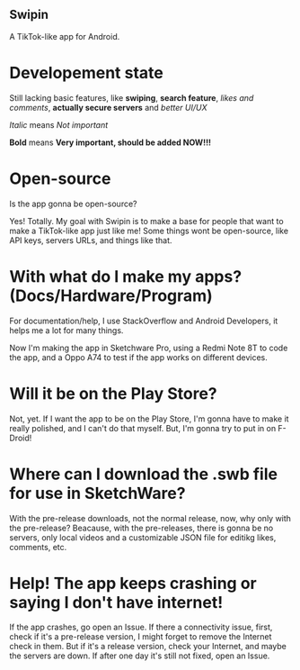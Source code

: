 ## Swipin
A TikTok-like app for Android.

# Developement state
Still lacking basic features, like **swiping**, **search feature**, *likes and comments*, **actually secure servers** and *better UI/UX*

*Italic* means *Not important*

**Bold** means **Very important, should be added NOW!!!**

# Open-source

Is the app gonna be open-source?

Yes! Totally. My goal with Swipin is to make a base for people that want to make a TikTok-like app just like me!
Some things wont be open-source, like API keys, servers URLs, and things like that.

# With what do I make my apps? (Docs/Hardware/Program)

For documentation/help, I use StackOverflow and Android Developers, it helps me a lot for many things.

Now I'm making the app in Sketchware Pro, using a Redmi Note 8T to code the app, and a Oppo A74 to test if the app works on different devices.

# Will it be on the Play Store?

Not, yet. If I want the app to be on the Play Store, I'm gonna have to make it really polished, and I can't do that myself. But, I'm gonna try to put in on F-Droid!

# Where can I download the .swb file for use in SketchWare?

With the pre-release downloads, not the normal release, now, why only with the pre-release?
Beacause, with the pre-releases, there is gonna be no servers, only local videos and a customizable JSON file for editikg likes, comments, etc.

# Help! The app keeps crashing or saying I don't have internet!

If the app crashes, go open an Issue.
If there a connectivity issue, first, check if it's a pre-release version, I might forget to remove the Internet check in them. But if it's a release version, check your Internet, and maybe the servers are down. If after one day it's still not fixed, open an Issue.

